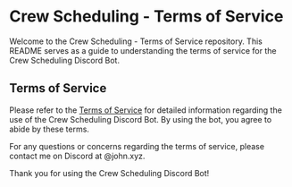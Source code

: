 # Crew Scheduling - Terms of Service

Welcome to the Crew Scheduling - Terms of Service repository. This README serves as a guide to understanding the terms of service for the Crew Scheduling Discord Bot.

## Terms of Service

Please refer to the [Terms of Service](https://jet2code.github.io) for detailed information regarding the use of the Crew Scheduling Discord Bot. By using the bot, you agree to abide by these terms.

For any questions or concerns regarding the terms of service, please contact me on Discord at @john.xyz.

Thank you for using the Crew Scheduling Discord Bot!

